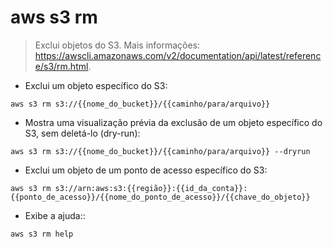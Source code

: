 # aws s3 rm

> Exclui objetos do S3.
> Mais informações: <https://awscli.amazonaws.com/v2/documentation/api/latest/reference/s3/rm.html>.

- Exclui um objeto específico do S3:

`aws s3 rm s3://{{nome_do_bucket}}/{{caminho/para/arquivo}}`

- Mostra uma visualização prévia da exclusão de um objeto específico do S3, sem deletá-lo (dry-run):

`aws s3 rm s3://{{nome_do_bucket}}/{{caminho/para/arquivo}} --dryrun`

- Exclui um objeto de um ponto de acesso específico do S3:

`aws s3 rm s3://arn:aws:s3:{{região}}:{{id_da_conta}}:{{ponto_de_acesso}}/{{nome_do_ponto_de_acesso}}/{{chave_do_objeto}}`

- Exibe a ajuda::

`aws s3 rm help`
